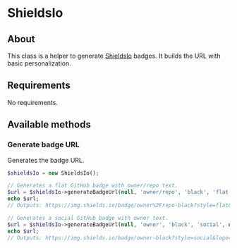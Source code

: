 # ShieldsIo

## About

This class is a helper to generate [ShieldsIo](https://shields.io) badges.
It builds the URL with basic personalization.

## Requirements

No requirements.

## Available methods

### Generate badge URL

Generates the badge URL.

```php
$shieldsIo = new ShieldsIo();

// Generates a flat GitHub badge with owner/repo text.
$url = $shieldsIo->generateBadgeUrl(null, 'owner/repo', 'black', 'flat', null, 'github');
echo $url;
// Outputs: https://img.shields.io/badge/owner%2Frepo-black?style=flat&logo=github

// Generates a social GitHub badge with owner text.
$url = $shieldsIo->generateBadgeUrl(null, 'owner', 'black', 'social', null, 'github');
echo $url;
// Outputs: https://img.shields.io/badge/owner-black?style=social&logo=github
```
